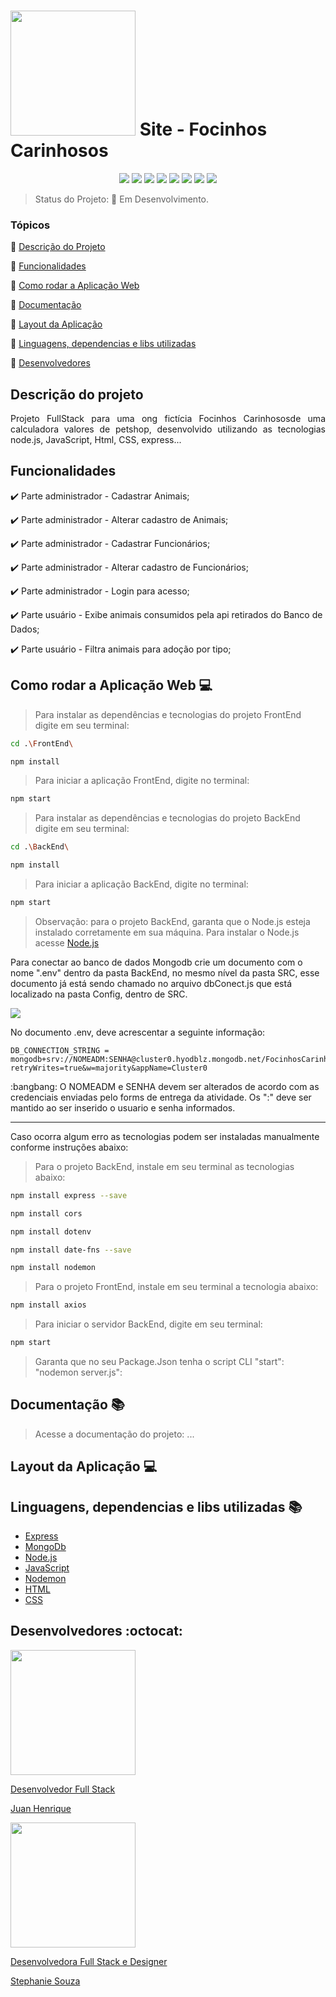 <h1 aling="center">
<img src="https://github.com/StephanieSouzaC/FocinhosCarinhosos/assets/117867662/afeddaf2-06e5-4d2a-a96a-15d48befb85a" width=200>  Site - Focinhos Carinhosos</h1>

<p align="center">
<!--   <img src="https://img.shields.io/static/v1?label=React&message=framework&color=blue&style=for-the-badge&logo=React"/> -->
  <img src="https://img.shields.io/static/v1?label=Express&message=framework&color=yellow&style=for-the-badge&logo=Express"/>
  <img src="http://img.shields.io/static/v1?label=License&message=MIT&color=red&style=for-the-badge"/>
  <img src="http://img.shields.io/static/v1?label=JavaScript&message=linguage&color=yellow&style=for-the-badge&logo=JavaScript"/>
  <img src="http://img.shields.io/static/v1?label=node.js&message=linguage&color=green&style=for-the-badge&logo=node.js"/>
  <img src="http://img.shields.io/static/v1?label=HTML&message=5&color=red&style=for-the-badge&logo=HTML5"/>
  <img src="http://img.shields.io/static/v1?label=CSS&message=3&color=blue&style=for-the-badge&logo=CSS3"/>
  <img src="http://img.shields.io/static/v1?label=MongoDb&message=DB&color=green&style=for-the-badge&logo=MongoDb"/>
  <img src="http://img.shields.io/static/v1?label=STATUS&message=Desenvolvimento&color=yellow&style=for-the-badge"/>
  
</p>

> Status do Projeto: 🚧 Em Desenvolvimento.

### Tópicos 

:small_blue_diamond: [Descrição do Projeto](#descrição-do-projeto)

:small_blue_diamond: [Funcionalidades](#funcionalidades)

:small_blue_diamond: [Como rodar a Aplicação Web](#como-rodar-a-aplicação-web-computer)

:small_blue_diamond: [Documentação](#documentação-books) 

:small_blue_diamond: [Layout da Aplicação](#layout-da-aplicação-computer)

:small_blue_diamond: [Linguagens, dependencias e libs utilizadas](#linguagens-dependencias-e-libs-utilizadas-books)

:small_blue_diamond: [Desenvolvedores](#desenvolvedores-octocat)

## Descrição do projeto 

<p align="justify">
Projeto FullStack para uma ong fictícia Focinhos Carinhososde uma calculadora valores de petshop, desenvolvido utilizando as tecnologias node.js, JavaScript, Html, CSS, express...
</p>

## Funcionalidades

:heavy_check_mark: Parte administrador - Cadastrar Animais; 

:heavy_check_mark: Parte administrador - Alterar cadastro de Animais;

:heavy_check_mark: Parte administrador - Cadastrar Funcionários; 

:heavy_check_mark: Parte administrador - Alterar cadastro de Funcionários;

:heavy_check_mark: Parte administrador - Login para acesso;

:heavy_check_mark: Parte usuário - Exibe animais consumidos pela api retirados do Banco de Dados;

:heavy_check_mark: Parte usuário - Filtra animais para adoção por tipo;

## Como rodar a Aplicação Web :computer:
> Para instalar as dependências e tecnologias do projeto FrontEnd digite em seu terminal:
```sh
cd .\FrontEnd\
```
```sh
npm install
```
> Para iniciar a aplicação FrontEnd, digite no terminal:
```sh
npm start
```
> Para instalar as dependências e tecnologias do projeto BackEnd digite em seu terminal:
```sh
cd .\BackEnd\
```
```sh
npm install
```
> Para iniciar a aplicação BackEnd, digite no terminal:
```sh
npm start
```
> Observação: para o projeto BackEnd, garanta que o Node.js esteja instalado corretamente em sua máquina. Para instalar o Node.js acesse [Node.js](https://nodejs.org/en/download/prebuilt-installer)

<p> Para conectar ao banco de dados Mongodb crie um documento com o nome ".env" dentro da pasta BackEnd, no mesmo nível da pasta SRC, esse documento já está sendo chamado no arquivo dbConect.js que está localizado na pasta Config, dentro de SRC.</p>
<img src="https://github.com/StephanieSouzaC/FocinhosCarinhosos/assets/117867662/fc944baf-e20f-46f8-9116-269313c1283e">
<p>No documento .env, deve acrescentar a seguinte informação: </p>

```
DB_CONNECTION_STRING = mongodb+srv://NOMEADM:SENHA@cluster0.hyodblz.mongodb.net/FocinhosCarinhosos?retryWrites=true&w=majority&appName=Cluster0
```
<p> :bangbang: O NOMEADM e SENHA devem ser alterados de acordo com as credenciais enviadas pelo forms de entrega da atividade. Os ":" deve ser mantido ao ser inserido o usuario e senha informados.</p>

------
<p>Caso ocorra algum erro as tecnologias podem ser instaladas manualmente conforme instruções abaixo:</p>

> Para o projeto BackEnd, instale em seu terminal as tecnologias abaixo:
```sh
npm install express --save
```
```sh
npm install cors
```
```sh
npm install dotenv
```
```sh
npm install date-fns --save
```
```sh
npm install nodemon
```

> Para o projeto FrontEnd, instale em seu terminal a tecnologia abaixo:
```sh
npm install axios
```
> Para iniciar o servidor BackEnd, digite em seu terminal:
```sh
npm start
```
> Garanta que no seu Package.Json tenha o script CLI "start": "nodemon server.js":

## Documentação :books:
> Acesse a documentação do projeto: ...

## Layout da Aplicação :computer:

## Linguagens, dependencias e libs utilizadas :books:

- [Express](https://expressjs.com/pt-br/)
- [MongoDb](https://www.mongodb.com/docs/)
- [Node.js](https://nodejs.org/docs/latest/api/)
- [JavaScript](https://developer.mozilla.org/pt-BR/docs/Web/JavaScript)
- [Nodemon](https://www.npmjs.com/package/nodemon)
- [HTML](https://developer.mozilla.org/pt-BR/docs/Web/HTML)
- [CSS](https://developer.mozilla.org/pt-BR/docs/Web/CSS)

## Desenvolvedores :octocat:

[<img src="https://github.com/JuanHenrique04.png" width=200><br><p>Desenvolvedor Full Stack</p><p>Juan Henrique</p>](https://www.linkedin.com/in/juan-henrique-04b072235/)

[<img src="https://github.com/StephanieSouzaC.png" width=200><br><p>Desenvolvedora Full Stack e Designer</p><p>Stephanie Souza</p>](https://www.linkedin.com/in/stephanie-souza-83a18b239/)
